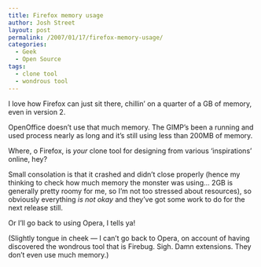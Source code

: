 ```yaml
---
title: Firefox memory usage
author: Josh Street
layout: post
permalink: /2007/01/17/firefox-memory-usage/
categories:
  - Geek
  - Open Source
tags:
  - clone tool
  - wondrous tool
---
```

I love how Firefox can just sit there, chillin&#8217; on a quarter of a GB of memory, even in version 2.

OpenOffice doesn&#8217;t use that much memory. The GIMP&#8217;s been a running and used process nearly as long and it&#8217;s still using less than 200MB of memory.

Where, o Firefox, is *your* clone tool for designing from various &#8216;inspirations&#8217; online, hey?

Small consolation is that it crashed and didn&#8217;t close properly (hence my thinking to check how much memory the monster was using&#8230; 2GB is generally pretty roomy for me, so I&#8217;m not too stressed about resources), so obviously everything *is not okay* and they&#8217;ve got some work to do for the next release still.

Or I&#8217;ll go back to using Opera, I tells ya!

(Slightly tongue in cheek &#8212; I can&#8217;t go back to Opera, on account of having discovered the wondrous tool that is Firebug. Sigh. Damn extensions. They don&#8217;t even use much memory.)
